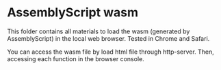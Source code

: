 # AssemblyScript wasm
This folder contains all materials to load the wasm (generated by AssemblyScript) in the local web browser. Tested in Chrome and Safari. 

You can access the wasm file by load html file through http-server. Then, accessing each function in the browser console.